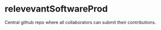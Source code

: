 # relevevantSoftwareProd

Central github repo where all collaborators can submit their contributions. 
